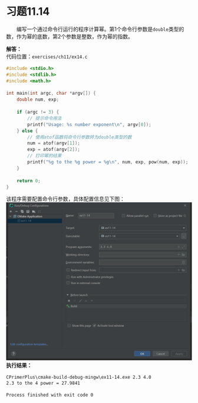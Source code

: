 # 习题11.14

&emsp;&emsp;编写一个通过命令行运行的程序计算幂。第1个命令行参数是`double`类型的数，作为幂的底数，第2个参数是整数，作为幂的指数。

**解答：**  
代码位置：`exercises/ch11/ex14.c`
```c
#include <stdio.h>
#include <stdlib.h>
#include <math.h>

int main(int argc, char *argv[]) {
    double num, exp;

    if (argc != 3) {
        // 提示命令用法
        printf("Usage: %s number exponent\n", argv[0]);
    } else {
        // 使用atof函数将命令行参数转为double类型的数
        num = atof(argv[1]);
        exp = atof(argv[2]);
        // 打印幂的结果
        printf("%g to the %g power = %g\n", num, exp, pow(num, exp));
    }

    return 0;
}
```

该程序需要配置命令行参数，具体配置信息见下图：
![配置命令行参数](images/ex14_program_arguments_config.png)
**执行结果：**
```
CPrimerPlus\cmake-build-debug-mingw\ex11-14.exe 2.3 4.0
2.3 to the 4 power = 27.9841

Process finished with exit code 0
```